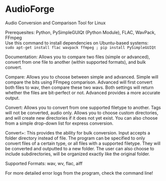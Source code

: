 # AudioForge
Audio Conversion and Comparison Tool for Linux

Prerequesites: Python, PySimpleGUIQt (Python Module), FLAC, WavPack, FFmpeg  
Use this command to install dependencies on Ubuntu-based systems:  
```sudo apt-get install flac wavpack ffmpeg ; pip install PySimpleGUIQt```

Documentation:
Allows you to compare two files (simple or advanced), convert from one file to another (within supported formats), and bulk convert.

Compare:
Allows you to choose between simple and advanced. Simple will compare the bits using FFmpeg comparison. Advanced will first convert both files to wav, then compare these two wavs. Both settings will return whether the files are bit-perfect or not. Advanced provides a more accurate output.

Convert:
Allows you to convert from one supported filetype to another. Tags will not be converted, audio only. Allows  you to choose custom directories, and will create new directories if it does not yet exist. You can also choose from a simple drop-down list for express conversion.

Convert+:
This provides the ability for bulk conversion. Input accepts a folder directory instead of file. The program can be specified to only convert files of a certain type, or all files with a supported filetype. They will be converted and outputted to a new folder. The user can also choose to include subdirectories, will be organized exactly like the original folder.

Supported Formats:
wav, wv, flac, aiff

For more detailed error logs from the program, check the command line!

